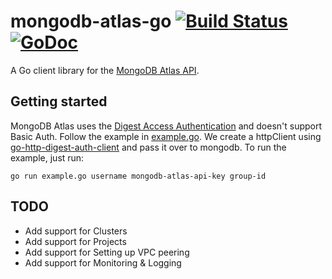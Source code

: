 # mongodb-atlas-go [![Build Status](https://travis-ci.org/akshaykarle/mongodb-atlas-go.svg?branch=master)](https://travis-ci.org/akshaykarle/mongodb-atlas-go) [![GoDoc](https://godoc.org/github.com/akshaykarle/mongodb-atlas-go/mongodb?status.png)](https://godoc.org/github.com/akshaykarle/mongodb-atlas-go/mongodb)
A Go client library for the [MongoDB Atlas API](https://docs.atlas.mongodb.com/api/).

## Getting started
MongoDB Atlas uses the [Digest Access Authentication](https://tools.ietf.org/html/rfc2069) and doesn't support Basic Auth. Follow the example in [example.go](example.go). We create a httpClient using [go-http-digest-auth-client](https://github.com/xinsnake/go-http-digest-auth-client) and pass it over to mongodb. To run the example, just run:
```
go run example.go username mongodb-atlas-api-key group-id
```

## TODO
* Add support for Clusters
* Add support for Projects
* Add support for Setting up VPC peering
* Add support for Monitoring & Logging
